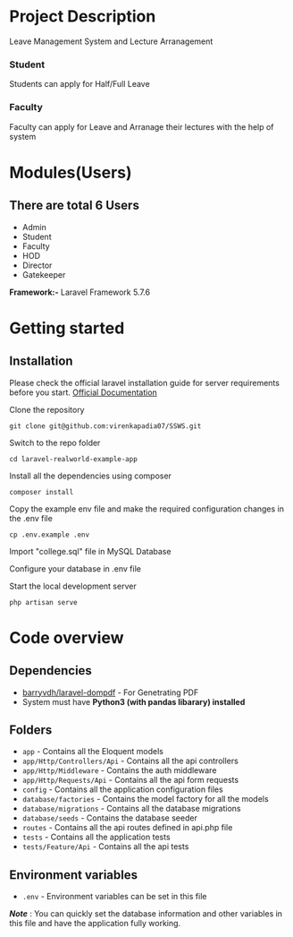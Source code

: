 # Project Description
Leave Management System and Lecture Arranagement

### Student
Students can apply for Half/Full Leave

### Faculty
Faculty can apply for Leave and Arranage their lectures with the help of system


# Modules(Users)

## There are total 6 Users
- Admin
- Student
- Faculty
- HOD
- Director
- Gatekeeper

**Framework:-** Laravel Framework 5.7.6


# Getting started

## Installation

Please check the official laravel installation guide for server requirements before you start. [Official Documentation](https://laravel.com/docs/5.4/installation#installation)


Clone the repository

    git clone git@github.com:virenkapadia07/SSWS.git

Switch to the repo folder

    cd laravel-realworld-example-app

Install all the dependencies using composer

    composer install

Copy the example env file and make the required configuration changes in the .env file

    cp .env.example .env

Import "college.sql" file in MySQL Database

Configure your database in .env file

Start the local development server

    php artisan serve

# Code overview

## Dependencies

- [barryvdh/laravel-dompdf](https://github.com/barryvdh/laravel-dompdf) - For Genetrating PDF
- System must have **Python3 (with pandas libarary) installed**

## Folders

- `app` - Contains all the Eloquent models
- `app/Http/Controllers/Api` - Contains all the api controllers
- `app/Http/Middleware` - Contains the auth middleware
- `app/Http/Requests/Api` - Contains all the api form requests
- `config` - Contains all the application configuration files
- `database/factories` - Contains the model factory for all the models
- `database/migrations` - Contains all the database migrations
- `database/seeds` - Contains the database seeder
- `routes` - Contains all the api routes defined in api.php file
- `tests` - Contains all the application tests
- `tests/Feature/Api` - Contains all the api tests

## Environment variables

- `.env` - Environment variables can be set in this file

***Note*** : You can quickly set the database information and other variables in this file and have the application fully working.
